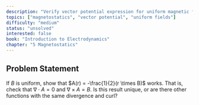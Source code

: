 ```yaml
---
description: "Verify vector potential expression for uniform magnetic field"
topics: ["magnetostatics", "vector potential", "uniform fields"]
difficulty: "medium"
status: "unsolved"
interested: false
book: "Introduction to Electrodynamics"
chapter: "5 Magnetostatics"
---
```


## Problem Statement
If $B$ is uniform, show that $A(r) = -\frac{1}{2}(r \times B)$ works. That is, check that $\nabla \cdot A = 0$ and $\nabla \times A = B$. Is this result unique, or are there other functions with the same divergence and curl?